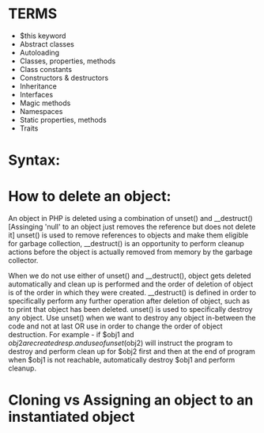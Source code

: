 # TERMS
- $this keyword
- Abstract classes
- Autoloading
- Classes, properties, methods
- Class constants
- Constructors & destructors
- Inheritance
- Interfaces
- Magic methods
- Namespaces
- Static properties, methods
- Traits

# Syntax:
<!-- <?php
class className{

    public $classProperty;
    
}

$someClassInstance = new className();
$someClassInstance->classProperty = 'someValue';
$someClassInstance->classMethod()
?> -->

# How to delete an object:
An object in PHP is deleted using a combination of unset() and __destruct() [Assinging 'null' to an object just removes the reference but does not delete it]
unset() is used to remove references to objects and make them eligible for garbage collection, __destruct() is an opportunity to perform cleanup actions before the object is actually removed from memory by the garbage collector.

When we do not use either of unset() and __destruct(), object gets deleted automatically and clean up is performed and the order of deletion of object is of the order in which they were created. __destruct() is defined in order to specifically perform any further operation after deletion of object, such as to print that object has been deleted.
unset() is used to specifically destroy any object. Use unset() when we want to destroy any object in-between the code and not at last OR use in order to change the order of object destruction. For example - if $obj1 and $obj2 are created resp. and use of unset($obj2) will instruct the program to destroy and perform clean up for $obj2 first and then at the end of program when $obj1 is not reachable, automatically destroy $obj1 and perform cleanup.

# Cloning vs Assigning an object to an instantiated object

<!-- <?php

    $obj1 = new someClass();

    $obj2 = $obj1;
    echo ($obj2 === $obj1) [output: 1/true]

    $obj3 = clone $obj1;
    var_dump($obj3 === $obj1) [output: bool(false)]
?> -->